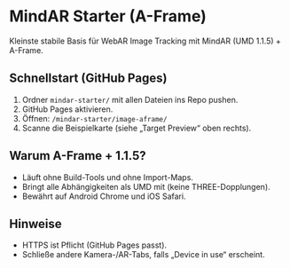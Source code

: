 # MindAR Starter (A-Frame)

Kleinste stabile Basis für WebAR Image Tracking mit MindAR (UMD 1.1.5) + A-Frame.

## Schnellstart (GitHub Pages)
1. Ordner `mindar-starter/` mit allen Dateien ins Repo pushen.
2. GitHub Pages aktivieren.
3. Öffnen: `/mindar-starter/image-aframe/`
4. Scanne die Beispielkarte (siehe „Target Preview“ oben rechts).

## Warum A-Frame + 1.1.5?
- Läuft ohne Build-Tools und ohne Import-Maps.
- Bringt alle Abhängigkeiten als UMD mit (keine THREE-Dopplungen).
- Bewährt auf Android Chrome und iOS Safari.

## Hinweise
- HTTPS ist Pflicht (GitHub Pages passt).
- Schließe andere Kamera-/AR-Tabs, falls „Device in use“ erscheint.

